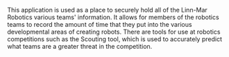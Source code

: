 This application is used as a place to securely hold all of the Linn-Mar Robotics various teams' information. It allows for members of the robotics teams to record the amount of time that they put into the various developmental areas of creating robots. There are tools for use at robotics competitions such as the Scouting tool, which is used to accurately predict what teams are a greater threat in the competition.